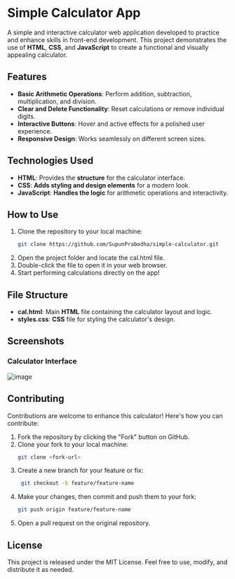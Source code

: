 # Simple Calculator App  

A simple and interactive calculator web application developed to practice and enhance skills in front-end development. This project demonstrates the use of **HTML**, **CSS**, and **JavaScript** to create a functional and visually appealing calculator.  

## Features  

- **Basic Arithmetic Operations**: Perform addition, subtraction, multiplication, and division.  
- **Clear and Delete Functionality**: Reset calculations or remove individual digits.  
- **Interactive Buttons**: Hover and active effects for a polished user experience.  
- **Responsive Design**: Works seamlessly on different screen sizes.  

## Technologies Used  

- **HTML**: Provides the **structure** for the calculator interface.  
- **CSS**: **Adds styling and design elements** for a modern look.  
- **JavaScript**: **Handles the logic** for arithmetic operations and interactivity.  

## How to Use  

1. Clone the repository to your local machine:  
   ```bash  
   git clone https://github.com/SupunPrabodha/simple-calculator.git  
2. Open the project folder and locate the cal.html file.
3. Double-click the file to open it in your web browser.
4. Start performing calculations directly on the app!
   
## File Structure

- **cal.html**: Main **HTML** file containing the calculator layout and logic.
- **styles.css**: **CSS** file for styling the calculator's design.

## Screenshots

### Calculator Interface

![image](https://github.com/user-attachments/assets/7c2a6192-c69a-499e-8982-87bd2a5e332e)

## Contributing

Contributions are welcome to enhance this calculator! Here's how you can contribute:

1. Fork the repository by clicking the "Fork" button on GitHub.
2. Clone your fork to your local machine:
   ```bash
   git clone <fork-url>
3. Create a new branch for your feature or fix:
   ```bash
    git checkout -b feature/feature-name
4. Make your changes, then commit and push them to your fork:
   ```bash
   git push origin feature/feature-name  

5. Open a pull request on the original repository.

## License

This project is released under the MIT License. Feel free to use, modify, and distribute it as needed.
